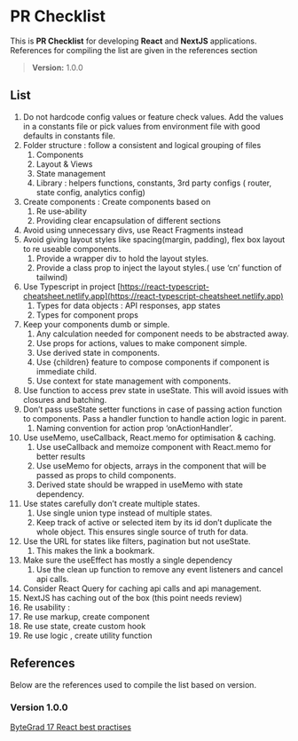 # PR Checklist

This is **PR Checklist** for developing **React** and **NextJS** applications. References for compiling the list are given in the references section
> **Version:** 1.0.0

## List
1.  Do not hardcode config values or feature check values. Add the values in a constants file or pick values from environment file with good defaults in constants file.
2.  Folder structure : follow a consistent and logical grouping of files
    1.  Components
    2.  Layout & Views
    3.  State management
    4.  Library :  helpers functions, constants, 3rd party configs ( router, state config, analytics config)
3.  Create components :  Create components based on
    1.  Re use-ability
    2.  Providing clear encapsulation of different sections
4.  Avoid using unnecessary divs, use React Fragments instead
5.  Avoid giving layout styles like  spacing(margin, padding),  flex box layout to re useable components.
    1.  Provide a wrapper div to hold the layout styles.
    2.  Provide a class prop to inject the layout styles.( use ‘cn’ function of tailwind)
6.  Use Typescript in project [https://react-typescript-cheatsheet.netlify.app](https://react-typescript-cheatsheet.netlify.app)
    1.  Types for data objects : API responses, app states
    2.  Types for component props
7.  Keep your components dumb or simple.
    1.  Any calculation needed for component needs to be abstracted away.
    2.  Use props for actions, values to make component simple.
    3.  Use derived state in components.
    4.  Use {children} feature to compose components if component is immediate child.
    5.  Use context for state management with components.
8.  Use function to access prev state in useState. This will avoid issues with closures and batching.
9.  Don’t pass useState setter functions in case of passing action function to components. Pass a handler function to handle action logic in parent.
    1.  Naming convention for action prop ‘onActionHandler’.
10. Use useMemo, useCallback, React.memo for optimisation & caching. 
    1. Use useCallback and memoize component with React.memo for better results
    2. Use useMemo for objects, arrays in the component that will be passed as props to child components.
    3. Derived state should be wrapped in useMemo with state dependency.
12. Use states carefully don’t create multiple states.
    1. Use single union type instead of multiple states.
    2. Keep track of active or selected item by its id don’t duplicate the whole object. This ensures single source of truth for data.
13. Use the URL for states like filters, pagination but not useState.
    1. This makes the link a bookmark.
14. Make sure the useEffect has mostly a single dependency
    1. Use the clean up function to remove any event listeners and cancel api calls.
15. Consider React Query for caching api calls and api management.
   1. NextJS has caching out of the box (this point needs review)
16. Re usability :
   1. Re use markup, create component
   2. Re use state, create custom hook
   3. Re use logic , create utility function

## References
Below are the references used to compile the list based on version.

### Version 1.0.0
[ByteGrad 17 React best practises](https://www.youtube.com/watch?v=5r25Y9Vg2P4)


